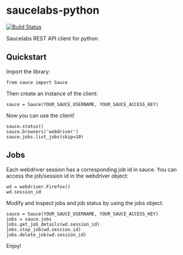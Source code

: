 saucelabs-python
================
[![Build Status](https://travis-ci.org/maudineormsby/saucelabs-python.svg?branch=master)](https://travis-ci.org/maudineormsby/saucelabs-python)

Saucelabs REST API client for python

Quickstart
----------

Import the library:

`from sauce import Sauce`

Then create an instance of the client:

`sauce = Sauce(YOUR_SAUCE_USERNAME, YOUR_SAUCE_ACCESS_KEY)`

Now you can use the client!

```
sauce.status()
sauce.browsers('webdriver')
sauce.jobs.list_jobs(skip=10)
```

Jobs
----

Each webdriver session has a corresponding job id in sauce. You can access
the job/session id in the webdriver object:

```
wd = webdriver.Firefox()
wd.session_id
```

Modify and inspect jobs and job status by using the jobs object:

```
sauce = Sauce(YOUR_SAUCE_USERNAME, YOUR_SAUCE_ACCESS_KEY)
jobs = sauce.jobs
jobs.get_job_details(wd.session_id)
jobs.stop_job(wd.session_id)
jobs.delete_job(wd.session_id)
```

Enjoy!
